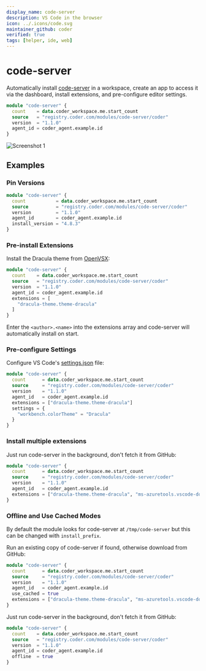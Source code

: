 ```yaml
---
display_name: code-server
description: VS Code in the browser
icon: ../.icons/code.svg
maintainer_github: coder
verified: true
tags: [helper, ide, web]
---
```


# code-server

Automatically install [code-server](https://github.com/coder/code-server) in a workspace, create an app to access it via the dashboard, install extensions, and pre-configure editor settings.

```tf
module "code-server" {
  count    = data.coder_workspace.me.start_count
  source   = "registry.coder.com/modules/code-server/coder"
  version  = "1.1.0"
  agent_id = coder_agent.example.id
}
```

![Screenshot 1](https://github.com/coder/code-server/raw/main/docs/assets/screenshot-1.png?raw=true)

## Examples

### Pin Versions

```tf
module "code-server" {
  count           = data.coder_workspace.me.start_count
  source          = "registry.coder.com/modules/code-server/coder"
  version         = "1.1.0"
  agent_id        = coder_agent.example.id
  install_version = "4.8.3"
}
```

### Pre-install Extensions

Install the Dracula theme from [OpenVSX](https://open-vsx.org/):

```tf
module "code-server" {
  count    = data.coder_workspace.me.start_count
  source   = "registry.coder.com/modules/code-server/coder"
  version  = "1.1.0"
  agent_id = coder_agent.example.id
  extensions = [
    "dracula-theme.theme-dracula"
  ]
}
```

Enter the `<author>.<name>` into the extensions array and code-server will automatically install on start.

### Pre-configure Settings

Configure VS Code's [settings.json](https://code.visualstudio.com/docs/getstarted/settings#_settings-json-file) file:

```tf
module "code-server" {
  count      = data.coder_workspace.me.start_count
  source     = "registry.coder.com/modules/code-server/coder"
  version    = "1.1.0"
  agent_id   = coder_agent.example.id
  extensions = ["dracula-theme.theme-dracula"]
  settings = {
    "workbench.colorTheme" = "Dracula"
  }
}
```

### Install multiple extensions

Just run code-server in the background, don't fetch it from GitHub:

```tf
module "code-server" {
  count      = data.coder_workspace.me.start_count
  source     = "registry.coder.com/modules/code-server/coder"
  version    = "1.1.0"
  agent_id   = coder_agent.example.id
  extensions = ["dracula-theme.theme-dracula", "ms-azuretools.vscode-docker"]
}
```

### Offline and Use Cached Modes

By default the module looks for code-server at `/tmp/code-server` but this can be changed with `install_prefix`.

Run an existing copy of code-server if found, otherwise download from GitHub:

```tf
module "code-server" {
  count      = data.coder_workspace.me.start_count
  source     = "registry.coder.com/modules/code-server/coder"
  version    = "1.1.0"
  agent_id   = coder_agent.example.id
  use_cached = true
  extensions = ["dracula-theme.theme-dracula", "ms-azuretools.vscode-docker"]
}
```

Just run code-server in the background, don't fetch it from GitHub:

```tf
module "code-server" {
  count    = data.coder_workspace.me.start_count
  source   = "registry.coder.com/modules/code-server/coder"
  version  = "1.1.0"
  agent_id = coder_agent.example.id
  offline  = true
}
```
